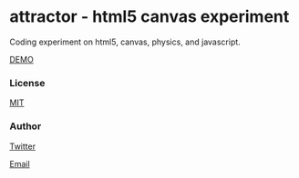 
# attractor - html5 canvas experiment
Coding experiment on html5, canvas, physics, and javascript.

[DEMO](https://seredot.github.io/attractor/)

### License

[MIT](http://rem.mit-license.org)

### Author

[Twitter](https://twitter.com/serdarkabaoglu)

[Email](mailto:serdarka@gmail.com)
